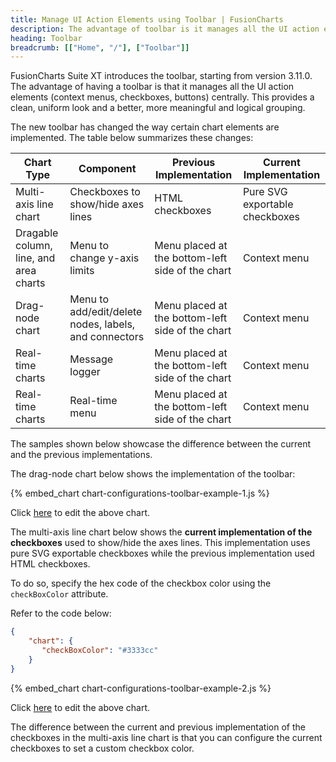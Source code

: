 ```yaml
---
title: Manage UI Action Elements using Toolbar | FusionCharts
description: The advantage of toolbar is it manages all the UI action elements centrally, providing a uniform look and a better meaningful and logical grouping.
heading: Toolbar
breadcrumb: [["Home", "/"], ["Toolbar"]]
---
```


FusionCharts Suite XT introduces the toolbar, starting from version 3.11.0. The advantage of having a toolbar is that it manages all the UI action elements (context menus, checkboxes, buttons) centrally. This provides a clean, uniform look and a better, more meaningful and logical grouping.

The new toolbar has changed the way certain chart elements are implemented. The table below summarizes these changes:

Chart Type|Component|Previous Implementation|Current Implementation|
-|-|-|-
Multi-axis line chart|Checkboxes to show/hide axes lines|HTML checkboxes|Pure SVG exportable checkboxes|
Dragable column, line, and area charts|Menu to change y-axis limits|Menu placed at the bottom-left side of the chart|Context menu|
Drag-node chart|Menu to add/edit/delete nodes, labels, and connectors|Menu placed at the bottom-left side of the chart|Context menu|
Real-time charts|Message logger|Menu placed at the bottom-left side of the chart|Context menu|
Real-time charts|Real-time menu|Menu placed at the bottom-left side of the chart|Context menu|

The samples shown below showcase the difference between the current and the previous implementations.

The drag-node chart below shows the implementation of the toolbar:

{% embed_chart chart-configurations-toolbar-example-1.js %}

Click [here](http://jsfiddle.net/fusioncharts/bvzjqkoq/ "@@open-newtab") to edit the above chart.

The multi-axis line chart below shows the **current implementation of the checkboxes** used to show/hide the axes lines. This implementation uses pure SVG exportable checkboxes while the previous implementation used HTML checkboxes.

To do so, specify the hex code of the checkbox color using the `checkBoxColor` attribute. 

Refer to the code below:

```json
{
    "chart": {
       "checkBoxColor": "#3333cc"
    }
}
```

{% embed_chart chart-configurations-toolbar-example-2.js %}

Click [here](http://jsfiddle.net/fusioncharts/hzg6mn18/ "@@open-newtab") to edit the above chart.

The difference between the current and previous implementation of the checkboxes in the multi-axis line chart is that you can configure the current checkboxes to set a custom checkbox color.
